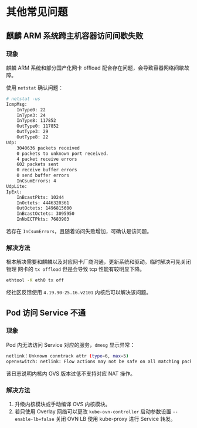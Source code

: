 # 其他常见问题

## 麒麟 ARM 系统跨主机容器访问间歇失败

### 现象

麒麟 ARM 系统和部分国产化网卡 offload 配合存在问题，会导致容器网络间歇故障。

使用 `netstat` 确认问题：

```bash
# netstat -us
IcmpMsg:
    InType0: 22
    InType3: 24
    InType8: 117852
    OutType0: 117852
    OutType3: 29
    OutType8: 22
Udp:
    3040636 packets received
    0 packets to unknown port received.
    4 packet receive errors
    602 packets sent
    0 receive buffer errors
    0 send buffer errors
    InCsumErrors: 4
UdpLite:
IpExt:
    InBcastPkts: 10244
    InOctets: 4446320361
    OutOctets: 1496815600
    InBcastOctets: 3095950
    InNoECTPkts: 7683903
```

若存在 `InCsumErrors`，且随着访问失败增加，可确认是该问题。

### 解决方法

根本解决需要和麒麟以及对应网卡厂商沟通，更新系统和驱动。临时解决可先关闭物理
网卡的 `tx offload` 但是会导致 tcp 性能有较明显下降。

```bash
ethtool -K eth0 tx off
```

经社区反馈使用 `4.19.90-25.16.v2101` 内核后可以解决该问题。

## Pod 访问 Service 不通

### 现象

Pod 内无法访问 Service 对应的服务，`dmesg` 显示异常：

```bash
netlink：Unknown conntrack attr (type=6, max=5)
openvswitch: netlink: Flow actions may not be safe on all matching packets.
```

该日志说明内核内 OVS 版本过低不支持对应 NAT 操作。

### 解决方法

1. 升级内核模块或手动编译 OVS 内核模块。
2. 若只使用 Overlay 网络可以更改 `kube-ovn-controller` 启动参数设置 `--enable-lb=false` 
关闭 OVN LB 使用 kube-proxy 进行 Service 转发。
